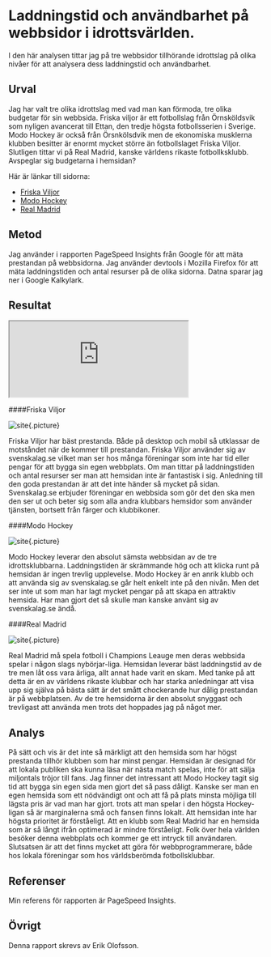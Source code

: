 Laddningstid och användbarhet på webbsidor i idrottsvärlden.
=======================

I den här analysen tittar jag på tre webbsidor tillhörande idrottslag på olika nivåer för att analysera dess laddningstid och användbarhet.

Urval
-----------------------

Jag har valt tre olika idrottslag med vad man kan förmoda, tre olika budgetar för sin webbsida. Friska viljor är ett fotbollslag från Örnsköldsvik som nyligen avancerat till Ettan, den tredje högsta fotbollsserien i Sverige. Modo Hockey är också från Örsnkölsdvik men de ekonomiska musklerna klubben besitter är enormt mycket större än fotbollslaget Friska Viljor. Slutligen tittar vi på Real Madrid, kanske världens rikaste fotbollksklubb. Avspeglar sig budgetarna i hemsidan?

Här är länkar till sidorna:
* [Friska Viljor](https://www.friskaviljor.se)
* [Modo Hockey](https://www.modohockey.se)
* [Real Madrid](https://www.realmadrid.com/en-US)

Metod
-----------------------

Jag använder i rapporten PageSpeed Insights från Google för att mäta prestandan på webbsidorna. Jag använder devtools i Mozilla Firefox för att mäta laddningstiden och antal resurser på de olika sidorna. Datna sparar jag ner i Google Kalkylark.

Resultat
-----------------------
<div class="page-speed-container">
<iframe style="width: 70%" src="https://docs.google.com/spreadsheets/d/e/2PACX-1vSR5E0xPwNPlZEZsHoM-TrwYyTRS644lDGmaKIrQhJ6R2LZoXGlBmF_vtVL5F2dDCcQt4wT_vGI-Fsb/pubhtml?widget=true&amp;headers=false"></iframe>
</div>

####Friska Viljor

![site](%assets_url%/img/friska.png){.picture} 

Friska Viljor har bäst prestanda. Både på desktop och mobil så utklassar de motståndet när de kommer till prestandan. Friska Viljor använder sig av svenskalag.se vilket man ser hos många föreningar som inte har tid eller pengar för att bygga sin egen webbplats. Om man tittar på laddningstiden och antal resurser ser man att hemsidan inte är fantastisk i sig. Anledning till den goda prestandan är att det inte händer så mycket på sidan. Svenskalag.se erbjuder föreningar en webbsida som gör det den ska men den ser ut och beter sig som alla andra klubbars hemsidor som använder tjänsten, bortsett från färger och klubbikoner.



####Modo Hockey

![site](%assets_url%/img/modo.png){.picture}

Modo Hockey leverar den absolut sämsta webbsidan av de tre idrottsklubbarna. Laddningstiden är skrämmande hög och att klicka runt på hemsidan är ingen trevlig upplevelse.  Modo Hockey är en anrik klubb och att använda sig av svenskalag.se går helt enkelt inte på den nivån. Men det ser inte ut som man har lagt mycket pengar på att skapa en attraktiv hemsida. Har man gjort det så skulle man kanske använt sig av svenskalag.se ändå.




####Real Madrid

![site](%assets_url%/img/real.png){.picture}

Real Madrid må spela fotboll i Champions Leauge men deras webbsida spelar i någon slags nybörjar-liga. Hemsidan leverar bäst laddningstid av de tre men låt oss vara ärliga, allt annat hade varit en skam.  Med tanke på att detta är en av världens rikaste klubbar och har starka anledningar att visa upp sig själva på bästa sätt är det smått chockerande hur dålig prestandan är på webbplatsen. Av de tre hemsidorna är den absolut snyggast och trevligast att använda men trots det hoppades jag på något mer.




Analys
-----------------------

På sätt och vis är det inte så märkligt att den hemsida som har högst prestanda tillhör klubben som har minst pengar. Hemsidan är designad för att lokala publiken ska kunna läsa när nästa match spelas, inte för att sälja miljontals tröjor till fans. Jag finner det intressant att Modo Hockey tagit sig tid att bygga sin egen sida men gjort det så pass dåligt. Kanske ser man en egen hemsida som ett nödvändigt ont och att få på plats minsta möjliga till lägsta pris är vad man har gjort. trots att man spelar i den högsta Hockey-ligan så är marginalerna små och fansen finns lokalt. Att hemsidan inte har högsta prioritet är förståeligt. Att en klubb som Real Madrid har en hemsida som är så långt ifrån optimerad är mindre förståeligt. Folk över hela världen besöker denna webbplats och kommer ge ett intryck till användaren. Slutsatsen är att det finns mycket att göra för webbprogrammerare, både hos lokala föreningar som hos världsberömda fotbollsklubbar.

Referenser
-----------------------
Min referens för rapporten är PageSpeed Insights.

Övrigt
-----------------------
Denna rapport skrevs av Erik Olofsson.